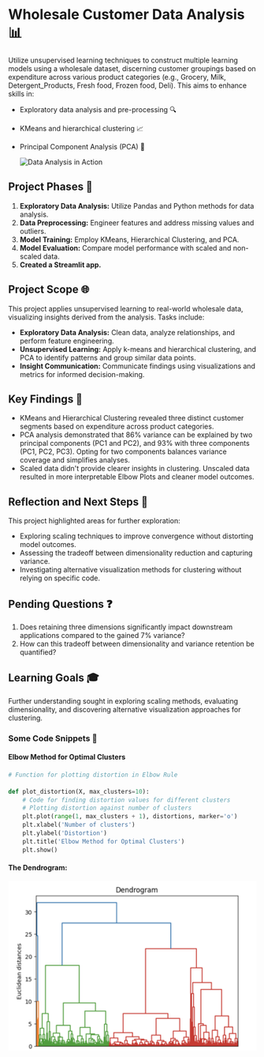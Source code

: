 # Wholesale Customer Data Analysis 📊

Utilize unsupervised learning techniques to construct multiple learning models using a wholesale dataset, discerning customer groupings based on expenditure across various product categories (e.g., Grocery, Milk, Detergent_Products, Fresh food, Frozen food, Deli). This aims to enhance skills in:

- Exploratory data analysis and pre-processing 🔍
- KMeans and hierarchical clustering 📈
- Principal Component Analysis (PCA) 🧬

  ![Data Analysis in Action](https://media.giphy.com/media/2ldspiMPFVdXJ34gDc/giphy.gif)


## Project Phases 🚀

1. **Exploratory Data Analysis:** Utilize Pandas and Python methods for data analysis.
2. **Data Preprocessing:** Engineer features and address missing values and outliers.
3. **Model Training:** Employ KMeans, Hierarchical Clustering, and PCA.
4. **Model Evaluation:** Compare model performance with scaled and non-scaled data.
5. **Created a Streamlit app.** 

## Project Scope 🌐

This project applies unsupervised learning to real-world wholesale data, visualizing insights derived from the analysis. Tasks include:

- **Exploratory Data Analysis:** Clean data, analyze relationships, and perform feature engineering.
- **Unsupervised Learning:** Apply k-means and hierarchical clustering, and PCA to identify patterns and group similar data points.
- **Insight Communication:** Communicate findings using visualizations and metrics for informed decision-making.

## Key Findings 🔑

- KMeans and Hierarchical Clustering revealed three distinct customer segments based on expenditure across product categories.
- PCA analysis demonstrated that 86% variance can be explained by two principal components (PC1 and PC2), and 93% with three components (PC1, PC2, PC3). Opting for two components balances variance coverage and simplifies analyses.
- Scaled data didn't provide clearer insights in clustering. Unscaled data resulted in more interpretable Elbow Plots and cleaner model outcomes.

## Reflection and Next Steps 🤔

This project highlighted areas for further exploration:

- Exploring scaling techniques to improve convergence without distorting model outcomes.
- Assessing the tradeoff between dimensionality reduction and capturing variance.
- Investigating alternative visualization methods for clustering without relying on specific code.

## Pending Questions ❓

1. Does retaining three dimensions significantly impact downstream applications compared to the gained 7% variance?
2. How can this tradeoff between dimensionality and variance retention be quantified?

## Learning Goals 🎓

Further understanding sought in exploring scaling methods, evaluating dimensionality, and discovering alternative visualization approaches for clustering.


### Some Code Snippets 📜


#### Elbow Method for Optimal Clusters

```python
# Function for plotting distortion in Elbow Rule

def plot_distortion(X, max_clusters=10):
    # Code for finding distortion values for different clusters
    # Plotting distortion against number of clusters
    plt.plot(range(1, max_clusters + 1), distortions, marker='o')
    plt.xlabel('Number of clusters')
    plt.ylabel('Distortion')
    plt.title('Elbow Method for Optimal Clusters')
    plt.show()
```
#### The Dendrogram:
![Dendrogram](image/Dendogram.png)


